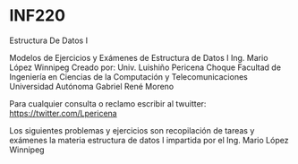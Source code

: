 
# INF220
Estructura De Datos I


Modelos de Ejercicios y Exámenes de Estructura de Datos I
Ing. Mario López Winnipeg
Creado por:
Univ. Luishiño Pericena Choque
Facultad de Ingeniería en Ciencias de la Computación y Telecomunicaciones
Universidad Autónoma Gabriel René Moreno

Para cualquier consulta o reclamo escribir al twuitter: https://twitter.com/Lpericena

Los siguientes problemas y ejercicios son recopilación de tareas y exámenes la materia estructura de datos I impartida por el Ing. Mario López Winnipeg
